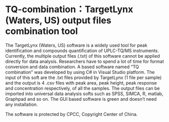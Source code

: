 # TQ-combination：TargetLynx (Waters, US) output files combination tool
The TargetLynx (Waters, US) software is a widely used tool for peak identification and compounds quantification of UPLC-TQ/MS instruments. Currently, the multiple output files (.txt) of this software cannot be applied directly for data analysis. Researchers have to spend a lot of time for format conversion and data combination.
A based software named “TQ combination” was developed by using C# in Visual Studio platform. The input of this soft are the .txt files provided by TargetLynx (1 file per sample) and the output is 4 .csv files with peak area, peak height, peak response and concentration respectively, of all the samples. The output files can be imported into universal data analysis softs such as SPSS, SIMCA, R, matlab, Graphpad and so on.
The GUI based software is green and doesn’t need any installation.

The software is protected by CPCC, Copyright Center of China.
